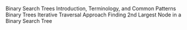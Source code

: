 Binary Search Trees Introduction, Terminology, and Common Patterns
Binary Trees Iterative Traversal Approach
Finding 2nd Largest Node in a Binary Search Tree